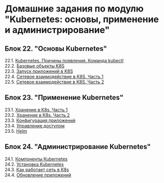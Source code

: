 # Домашние задания по модулю "Kubernetes: основы, применение и администрирование"


## Блок 22. "Основы Kubernetes"

22.1. [Kubernetes. Причины появления. Команда kubectl](https://github.com/BaryshnikovNV/netology-devops/blob/kuber-1.1/KUBER-35/kubernetes-basics/22.1-kuber-1.1/kuber-1.1.md)  
22.2. [Базовые объекты K8S](https://github.com/BaryshnikovNV/netology-devops/blob/kuber-1.2/KUBER-35/kubernetes-basics/22.2-kuber-1.2/kuber-1.2.md)  
22.3. [Запуск приложений в K8S](https://github.com/BaryshnikovNV/netology-devops/blob/kuber-1.3/KUBER-35/kubernetes-basics/22.3-kuber-1.3/kuber-1.3.md)  
22.4. [Сетевое взаимодействие в K8S. Часть 1](https://github.com/BaryshnikovNV/netology-devops/blob/kuber-1.4/KUBER-35/kubernetes-basics/22.4-kuber-1.4/kuber-1.4.md)  
22.5. [Сетевое взаимодействие в K8S. Часть 2](https://github.com/BaryshnikovNV/netology-devops/blob/kuber-1.5/KUBER-35/kubernetes-basics/22.5-kuber-1.5/kuber-1.5.md)


## Блок 23. "Применение Kubernetes"

23.1. [Хранение в K8s. Часть 1](https://github.com/BaryshnikovNV/netology-devops/blob/kuber-2.1/KUBER-35/kubernetes-application/23.1-kuber-2.1/kuber-2.1.md)  
23.2. [Хранение в K8s. Часть 2](https://github.com/BaryshnikovNV/netology-devops/blob/kuber-2.2/KUBER-35/kubernetes-application/23.2-kuber-2.2/kuber-2.2.md)  
23.3. [Конфигурация приложений](https://github.com/BaryshnikovNV/netology-devops/blob/kuber-2.3/KUBER-35/kubernetes-application/23.3-kuber-2.3/kuber-2.3.md)  
23.4. [Управление доступом](https://github.com/BaryshnikovNV/netology-devops/blob/kuber-2.4/KUBER-35/kubernetes-application/23.4-kuber-2.4/kuber-2.4.md)  
23.5. [Helm](https://github.com/BaryshnikovNV/netology-devops/blob/kuber-2.5/KUBER-35/kubernetes-application/23.5-kuber-2.5/kuber-2.5.md)


## Блок 24. "Администрирование Kubernetes"

24.1. [Компоненты Kubernetes](https://github.com/BaryshnikovNV/netology-devops/blob/kuber-3.1/KUBER-35/kubernetes-administration/24.1-kuber-3.1/kuber-3.1.md)  
24.2. [Установка Kubernetes](https://github.com/BaryshnikovNV/netology-devops/blob/kuber-3.2/KUBER-35/kubernetes-administration/24.2-kuber-3.2/kuber-3.2.md)  
24.3. [Как работает сеть в K8s](https://github.com/BaryshnikovNV/netology-devops/blob/kuber-3.3/KUBER-35/kubernetes-administration/24.3-kuber-3.3/kuber-3.3.md)  
24.4. [Обновление приложений](https://github.com/BaryshnikovNV/netology-devops/blob/kuber-3.4/KUBER-35/kubernetes-administration/24.4-kuber-3.4/kuber-3.4.md)  
